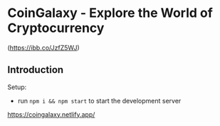 # CoinGalaxy - Explore the World of Cryptocurrency

(https://ibb.co/JzfZ5WJ)

## Introduction

Setup:
- run ```npm i && npm start``` to start the development server

https://coingalaxy.netlify.app/
